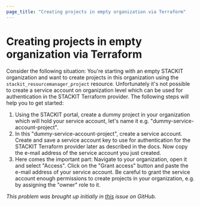 ```yaml
---
page_title: "Creating projects in empty organization via Terraform"
---
```

# Creating projects in empty organization via Terraform

Consider the following situation: You're starting with an empty STACKIT organization and want to create projects 
in this organization using the `stackit_resourcemanager_project` resource. Unfortunately it's not possible to create
a service account on organization level which can be used for authentication in the STACKIT Terraform provider. 
The following steps will help you to get started:

1. Using the STACKIT portal, create a dummy project in your organization which will hold your service account, let's name it e.g. "dummy-service-account-project".
2. In this "dummy-service-account-project", create a service account. Create and save a service account key to use for authentication for the STACKIT Terraform provider later as described in the docs. Now copy the e-mail address of the service account you just created.
3. Here comes the important part: Navigate to your organization, open it and select "Access". Click on the "Grant access" button and paste the e-mail address of your service account. Be careful to grant the service account enough permissions to create projects in your organization, e.g. by assigning the "owner" role to it.

*This problem was brought up initially in [this](https://github.com/stackitcloud/terraform-provider-stackit/issues/855) issue on GitHub.*
